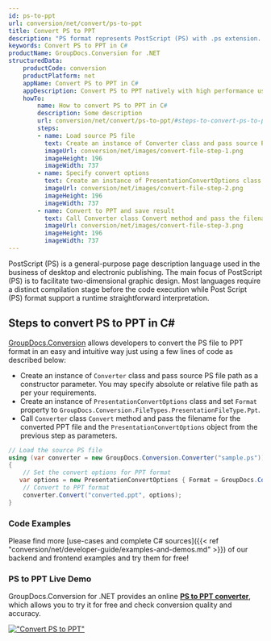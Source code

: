 ```yaml
---
id: ps-to-ppt
url: conversion/net/convert/ps-to-ppt
title: Convert PS to PPT
description: "PS format represents PostScript (PS) with .ps extension. Learn how to convert PS to PPT file programmatically in C# language using GroupDocs.Conversion for .NET library."
keywords: Convert PS to PPT in C#
productName: GroupDocs.Conversion for .NET
structuredData:
    productCode: conversion
    productPlatform: net
    appName: Convert PS to PPT in C#
    appDescription: Convert PS to PPT natively with high performance using C# language and server side GroupDocs.Conversion for .NET APIs, without the use of any software like Microsoft or Open Office.
    howTo:
        name: How to convert PS to PPT in C# 
        description: Some description
        url: conversion/net/convert/ps-to-ppt/#steps-to-convert-ps-to-ppt-in-c
        steps:
        - name: Load source PS file 
          text: Create an instance of Converter class and pass source PS file path as a constructor parameter. You may specify absolute or relative file path as per your requirements. 
          imageUrl: conversion/net/images/convert-file-step-1.png
          imageHeight: 196
          imageWidth: 737
        - name: Specify convert options 
          text: Create an instance of PresentationConvertOptions class.
          imageUrl: conversion/net/images/convert-file-step-2.png
          imageHeight: 196
          imageWidth: 737
        - name: Convert to PPT and save result 
          text: Call Converter class Convert method and pass the filename for the converted HTML file and the PresentationConvertOptions object from the previous step as parameters.
          imageUrl: conversion/net/images/convert-file-step-3.png
          imageHeight: 196
          imageWidth: 737
---
```


PostScript (PS) is a general-purpose page description language used in the business of desktop and electronic publishing. The main focus of PostScript (PS) is to facilitate two-dimensional graphic design. Most languages require a distinct compilation stage before the code execution while Post Script (PS) format support a runtime straightforward interpretation.

## Steps to convert PS to PPT in C#

[GroupDocs.Conversion](https://products.groupdocs.com/conversion/net) allows developers to convert the PS file to PPT format in an easy and intuitive way just using a few lines of code as described below:

* Create an instance of `Converter` class and pass source PS file path as a constructor parameter. You may specify absolute or relative file path as per your requirements. 
* Create an instance of `PresentationConvertOptions` class and set `Format` property to `GroupDocs.Conversion.FileTypes.PresentationFileType.Ppt`.
* Call `Converter` class `Convert` method and pass the filename for the converted PPT file and the `PresentationConvertOptions` object from the previous step as parameters.

```csharp
// Load the source PS file
using (var converter = new GroupDocs.Conversion.Converter("sample.ps"))
{
    // Set the convert options for PPT format
   var options = new PresentationConvertOptions { Format = GroupDocs.Conversion.FileTypes.PresentationFileType.Ppt };
    // Convert to PPT format
    converter.Convert("converted.ppt", options);
}
```

### Code Examples

Please find more [use-cases and complete C# sources]({{< ref "conversion/net/developer-guide/examples-and-demos.md" >}}) of our backend and frontend examples and try them for free!

### PS to PPT Live Demo

GroupDocs.Conversion for .NET provides an online [**PS to PPT converter**](https://products.groupdocs.app/conversion/ps-to-ppt), which allows you to try it for free and check conversion quality and accuracy.

[!["Convert PS to PPT"](conversion/net/images/convert-to-ppt/convert-ps-to-ppt.png)](https://products.groupdocs.app/conversion/ps-to-ppt)